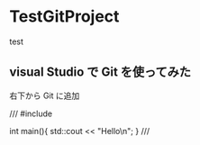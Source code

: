 # TestGitProject
test

## visual Studio で Git を使ってみた
右下から Git に追加

///
  #include<iostream>
  
  int main(){
    std::cout << "Hello\n";
  }
///
